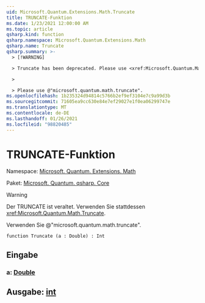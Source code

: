 ```yaml
---
uid: Microsoft.Quantum.Extensions.Math.Truncate
title: TRUNCATE-Funktion
ms.date: 1/23/2021 12:00:00 AM
ms.topic: article
qsharp.kind: function
qsharp.namespace: Microsoft.Quantum.Extensions.Math
qsharp.name: Truncate
qsharp.summary: >-
  > [!WARNING]

  > Truncate has been deprecated. Please use <xref:Microsoft.Quantum.Math.Truncate> instead.

  >

  > Please use @"microsoft.quantum.math.truncate".
ms.openlocfilehash: 1b235324d94814c5766b2ef9ef3104e7c9a99d3b
ms.sourcegitcommit: 71605ea9cc630e84e7ef29027e1f0ea06299747e
ms.translationtype: MT
ms.contentlocale: de-DE
ms.lasthandoff: 01/26/2021
ms.locfileid: "98820485"
---
```

# <a name="truncate-function"></a>TRUNCATE-Funktion

Namespace: [Microsoft. Quantum. Extensions. Math](xref:Microsoft.Quantum.Extensions.Math)

Paket: [Microsoft. Quantum. qsharp. Core](https://nuget.org/packages/Microsoft.Quantum.QSharp.Core)


> [!WARNING]
> Der TRUNCATE ist veraltet. Verwenden Sie stattdessen <xref:Microsoft.Quantum.Math.Truncate>.
>
> Verwenden Sie @"microsoft.quantum.math.truncate".



```qsharp
function Truncate (a : Double) : Int
```


## <a name="input"></a>Eingabe

### <a name="a--double"></a>a: [Double](xref:microsoft.quantum.lang-ref.double)





## <a name="output--int"></a>Ausgabe: [int](xref:microsoft.quantum.lang-ref.int)

